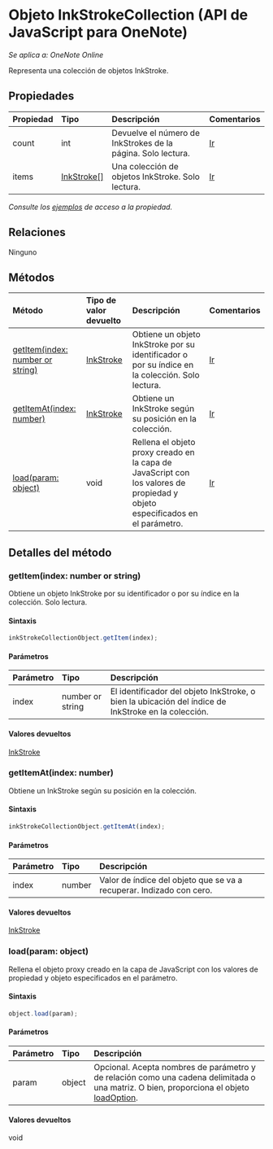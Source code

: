 # Objeto InkStrokeCollection (API de JavaScript para OneNote)

_Se aplica a: OneNote Online_   


Representa una colección de objetos InkStroke.

## Propiedades

| Propiedad     | Tipo   |Descripción|Comentarios|
|:---------------|:--------|:----------|:-------|
|count|int|Devuelve el número de InkStrokes de la página. Solo lectura.|[Ir](https://github.com/OfficeDev/office-js-docs/issues/new?title=OneNote-inkStrokeCollection-count)|
|items|[InkStroke[]](inkstroke.md)|Una colección de objetos InkStroke. Solo lectura.|[Ir](https://github.com/OfficeDev/office-js-docs/issues/new?title=OneNote-inkStrokeCollection-items)|

_Consulte los [ejemplos](#ejemplos) de acceso a la propiedad._

## Relaciones
Ninguno


## Métodos

| Método           | Tipo de valor devuelto    |Descripción| Comentarios|
|:---------------|:--------|:----------|:-------|
|[getItem(index: number or string)](#getitemindex-number-or-string)|[InkStroke](inkstroke.md)|Obtiene un objeto InkStroke por su identificador o por su índice en la colección. Solo lectura.|[Ir](https://github.com/OfficeDev/office-js-docs/issues/new?title=OneNote-inkStrokeCollection-getItem)|
|[getItemAt(index: number)](#getitematindex-number)|[InkStroke](inkstroke.md)|Obtiene un InkStroke según su posición en la colección.|[Ir](https://github.com/OfficeDev/office-js-docs/issues/new?title=OneNote-inkStrokeCollection-getItemAt)|
|[load(param: object)](#loadparam-object)|void|Rellena el objeto proxy creado en la capa de JavaScript con los valores de propiedad y objeto especificados en el parámetro.|[Ir](https://github.com/OfficeDev/office-js-docs/issues/new?title=OneNote-inkStrokeCollection-load)|

## Detalles del método


### getItem(index: number or string)
Obtiene un objeto InkStroke por su identificador o por su índice en la colección. Solo lectura.

#### Sintaxis
```js
inkStrokeCollectionObject.getItem(index);
```

#### Parámetros
| Parámetro    | Tipo   |Descripción|
|:---------------|:--------|:----------|
|index|number or string|El identificador del objeto InkStroke, o bien la ubicación del índice de InkStroke en la colección.|

#### Valores devueltos
[InkStroke](inkstroke.md)

### getItemAt(index: number)
Obtiene un InkStroke según su posición en la colección.

#### Sintaxis
```js
inkStrokeCollectionObject.getItemAt(index);
```

#### Parámetros
| Parámetro    | Tipo   |Descripción|
|:---------------|:--------|:----------|
|index|number|Valor de índice del objeto que se va a recuperar. Indizado con cero.|

#### Valores devueltos
[InkStroke](inkstroke.md)

### load(param: object)
Rellena el objeto proxy creado en la capa de JavaScript con los valores de propiedad y objeto especificados en el parámetro.

#### Sintaxis
```js
object.load(param);
```

#### Parámetros
| Parámetro    | Tipo   |Descripción|
|:---------------|:--------|:----------|
|param|object|Opcional. Acepta nombres de parámetro y de relación como una cadena delimitada o una matriz. O bien, proporciona el objeto [loadOption](loadoption.md).|

#### Valores devueltos
void
